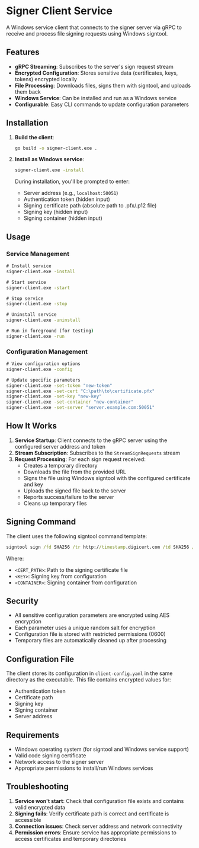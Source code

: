 # Signer Client Service

A Windows service client that connects to the signer server via gRPC to receive and process file signing requests using Windows signtool.

## Features

- **gRPC Streaming**: Subscribes to the server's sign request stream
- **Encrypted Configuration**: Stores sensitive data (certificates, keys, tokens) encrypted locally
- **File Processing**: Downloads files, signs them with signtool, and uploads them back
- **Windows Service**: Can be installed and run as a Windows service
- **Configurable**: Easy CLI commands to update configuration parameters

## Installation

1. **Build the client**:
   ```bash
   go build -o signer-client.exe .
   ```

2. **Install as Windows service**:
   ```cmd
   signer-client.exe -install
   ```
   
   During installation, you'll be prompted to enter:
   - Server address (e.g., `localhost:50051`)
   - Authentication token (hidden input)
   - Signing certificate path (absolute path to .pfx/.p12 file)
   - Signing key (hidden input)
   - Signing container (hidden input)

## Usage

### Service Management
```cmd
# Install service
signer-client.exe -install

# Start service
signer-client.exe -start

# Stop service
signer-client.exe -stop

# Uninstall service
signer-client.exe -uninstall

# Run in foreground (for testing)
signer-client.exe -run
```

### Configuration Management
```cmd
# View configuration options
signer-client.exe -config

# Update specific parameters
signer-client.exe -set-token "new-token"
signer-client.exe -set-cert "C:\path\to\certificate.pfx"
signer-client.exe -set-key "new-key"
signer-client.exe -set-container "new-container"
signer-client.exe -set-server "server.example.com:50051"
```

## How It Works

1. **Service Startup**: Client connects to the gRPC server using the configured server address and token
2. **Stream Subscription**: Subscribes to the `StreamSignRequests` stream
3. **Request Processing**: For each sign request received:
   - Creates a temporary directory
   - Downloads the file from the provided URL
   - Signs the file using Windows signtool with the configured certificate and key
   - Uploads the signed file back to the server
   - Reports success/failure to the server
   - Cleans up temporary files

## Signing Command

The client uses the following signtool command template:
```cmd
signtool sign /fd SHA256 /tr http://timestamp.digicert.com /td SHA256 /f <CERT_PATH> /csp "eToken Base Cryptographic Provider" /k "[{{<KEY>}}]=<CONTAINER>" "file.exe"
```

Where:
- `<CERT_PATH>`: Path to the signing certificate file
- `<KEY>`: Signing key from configuration
- `<CONTAINER>`: Signing container from configuration

## Security

- All sensitive configuration parameters are encrypted using AES encryption
- Each parameter uses a unique random salt for encryption
- Configuration file is stored with restricted permissions (0600)
- Temporary files are automatically cleaned up after processing

## Configuration File

The client stores its configuration in `client-config.yaml` in the same directory as the executable. This file contains encrypted values for:
- Authentication token
- Certificate path
- Signing key
- Signing container
- Server address

## Requirements

- Windows operating system (for signtool and Windows service support)
- Valid code signing certificate
- Network access to the signer server
- Appropriate permissions to install/run Windows services

## Troubleshooting

1. **Service won't start**: Check that configuration file exists and contains valid encrypted data
2. **Signing fails**: Verify certificate path is correct and certificate is accessible
3. **Connection issues**: Check server address and network connectivity
4. **Permission errors**: Ensure service has appropriate permissions to access certificates and temporary directories